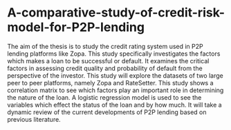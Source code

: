 # A-comparative-study-of-credit-risk-model-for-P2P-lending
The aim of the thesis is to study the credit rating system used in P2P lending platforms like Zopa. This study specifically investigates the factors which makes a loan to be successful or default. It examines the critical factors in assessing credit quality and probability of default from the perspective of the investor. This study will explore the datasets of two large peer to peer platforms, namely Zopa and RateSetter. This study shows a correlation matrix to see which factors play an important role in determining the nature of the loan. A logistic regression model is used to see the variables which effect the status of the loan and by how much. It will take a dynamic review of the current developments of P2P lending based on previous literature.

